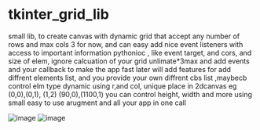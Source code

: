 # tkinter_grid_lib
small lib, to create canvas with dynamic grid that accept any number of rows and max cols 3 for now, and can easy add nice event listeners with access to important information pythonioc , like event target, and cors, and size of elem, ignore calcuation of your grid unlimate*3max and add events and your callback to make the app fast
later will add features for add diffrent elements list, and you provide your own diffrent cbs list
,maybecb control elm type dynamic using r,and col, unique place in 2dcanvas eg (0,0),(0,1), (1,2) (90,0),(1100,1)
you can control height, width and more using small easy to use arugment and all your app in one call


![image](https://github.com/MahmoudHegazi/tkinter_grid_lib/assets/55125302/da5a1183-2e72-4b58-bf0f-7217857f9282)
![image](https://github.com/MahmoudHegazi/tkinter_grid_lib/assets/55125302/695a33bc-1a40-4751-8474-9cfec71457e5)
